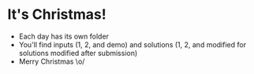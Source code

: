 # It's Christmas!

- Each day has its own folder
- You'll find inputs (1, 2, and demo) and solutions (1, 2, and modified for solutions modified after submission)
- Merry Christmas \o/